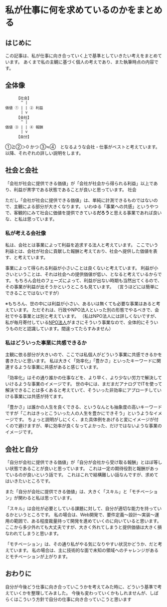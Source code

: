 # 私が仕事に何を求めているのかをまとめる

## はじめに

この記事は、私が仕事に向き合っていく上で基準としていきたい考えをまとめています。
あくまで私の主観に基づく個人の考えであり、また執筆時点の内容です。


## 全体像

```text
     【社会】
       ^ |
価値 ① | | ② 利益
       | v
     【会社】
       ^ |
価値 ③ | | ④ 報酬
       | v
     【自分】
```

①≧②＞0 かつ ③≒④　となるような会社・仕事がベストと考えています。
以降、それぞれの詳しい説明をします。


## 社会と会社

「会社が社会に提供できる価値」が「会社が社会から得られる利益」以上であり、利益が黒字である状態であることが良いと思っています。
社会

ただし「会社が社会に提供できる価値」は、単純に計測できるものではないので、主観による部分が大きくなります。
いわゆる「事業への共感」というやつで、客観的にみて社会に価値を提供できている**だろう**と思える事業であれば良いな、と私は思っています。


### 私が考える会社像

私は、会社とは事業によって利益を追求する法人と考えています。
ここでいう利益とは、会社が社会に貢献した報酬と考えており、社会へ提供した価値を表す、と考えています。

事業によって得られる利益が小さいことは良くないと考えています。
利益が小さいということは、それは社会への提供価値が低い、となると考えているからです。
もちろん会社のフェーズによって、利益が出ない時期も当然出てくるので、その事業が利益が出そうかというところも見ています。
（言うほどには簡単にできることではないですが）

※もちろん、世の中には利益が小さい、あるいは無くても必要な事業はあると考えています。
ただそれは、行政やNPO法人といった別の形態でやるべきで、会社でやる事業とは別と考えています。
（私はNPO法人には詳しくないですが、私が毎月寄付している[NPO法人](https://www.katariba.or.jp/about/)がまさにそういう事業なので、全体的にそういうものだと認識しています。間違ってたらすみません）

### 私はどういった事業に共感できるか

主観に依る部分が大きいので、ここでは私個人がどういう事業に共感できるかを書きたいと思います。
私は大きく「効率化」「豊かさ」といったキーワードに関連するような事業に共感があると感じています。

「効率化」はその通り誰かの仕事などを、より早く、より少ない労力で解決していけるような事業のイメージです。
世の中には、まだまだアナログでITを使って解決できることは多くあると考えていて、そういった非効率にアプローチしていける事業には共感が持てます。

「豊かさ」は誰かの人生を良くできる、というなんとも抽象度の高いキーワードですが「これはきっとこういった人の人生を豊かにできそう」というようなイメージです。
ちょっと説明がしにくく、また具体例をあげると変にイメージが付くので避けますが、単に効率が良くなってよかった、だけではないような事業のイメージです。


## 会社と自分

「自分が会社に提供できる価値」が「自分が会社から受け取る報酬」とほぼ等しい状態であることが良いと思っています。
これは一定の期待役割と報酬があっているのが良いという話です。
これはこれで結構難しい話なんですが、求めてはいきたいところです。

また「自分が会社に提供できる価値」は、大きく「スキル」と「モチベーション」が関わると私は思っています。

「スキル」は会社が必要としている課題に対して、自分が適切な能力を持っているかというところです。
私の場合は、Web開発で、要件定義〜設計〜実装〜運用の範囲で、ある程度裁量持って開発を進めていくのに向いていると思います。
ここから多少外れても大丈夫ですが、大きく外れてしまうと提供価値は大きく損なわれてしまうと思います。

「モチベーション」は、その通り私がやる気になりやすい状況かどうか、だと考えています。
私の場合は、主に技術的な面で未知の領域へのチャレンジがあるとモチベーションが上がります。


## おわりに

自分が今後どう仕事に向き合っていこうかを考えてみた時に、どういう基準で考えていくかを整理してみました。
今後も変わっていくかもしれませんが、しばらくはこういう方針で自分の仕事に向き合っていこうと思います
